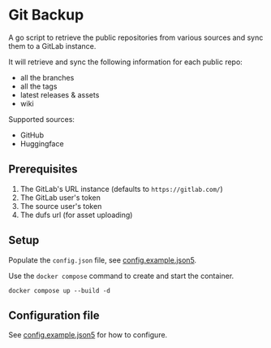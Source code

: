 # Git Backup
A go script to retrieve the public repositories from various sources and sync them to a GitLab instance.

It will retrieve and sync the following information for each public repo:
- all the branches
- all the tags
- latest releases & assets
- wiki

Supported sources:
- GitHub
- Huggingface

## Prerequisites
1. The GitLab's URL instance (defaults to `https://gitlab.com/`)
2. The GitLab user's token
3. The source user's token
4. The dufs url (for asset uploading)

## Setup

Populate the `config.json` file, see [config.example.json5](./config.example.json5).

Use the `docker compose` command to create and start the container.
```shell
docker compose up --build -d
```

## Configuration file

See [config.example.json5](./config.example.json5) for how to configure.